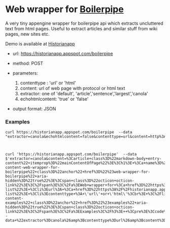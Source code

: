 
# Web wrapper for [Boilerpipe](https://code.google.com/p/boilerpipe/) 

  A very tiny appengine wrapper for boilerpipe api which extracts uncluttered text from html pages. Useful to extract articles and similar stuff from wiki pages, new sites etc. 
 
 
 Demo is available at [Historianapp](https://historianapp.appspot.com/boilerpipe)
 
 * url: https://historianapp.appspot.com/boilerpipe
 * method: POST
 * parameters:
  
   1. contenttype : 'url' or 'html'  
   2. content: url of web page with protocol or html text
   3. extractor: one of 'default', 'article','sentence','largest','canola'
   4. echohtmlcontent: 'true' or 'false'
   
* output format: JSON

### Examples

```
curl https://historianapp.appspot.com/boilerpipe  --data "extractor=canola&echohtmlcontent=false&contenttype=url&content=http%3A%2F%2Fen.wikipedia.org%2Fwiki%2FEnglish_language"



curl 'https://historianapp.appspot.com/boilerpipe'  --data $'extractor=canola&content=%3Carticle+class%3D%22markdown-body+entry-content%22+itemprop%3D%22mainContentOfPage%22%3E%3Ch1%3E+%3Ca+name%3D%22user-content-web-wrapper-for-boilerpipe%22+class%3D%22anchor%22+href%3D%22%23web-wrapper-for-boilerpipe%22+aria-hidden%3D%22true%22%3E%3Cspan+class%3D%22octicon+octicon-link%22%3E%3C%2Fspan%3E%3C%2Fa%3EWeb+wrapper+for+%3Ca+href%3D%22https%3A%2F%2Fcode.google.com%2Fp%2Fboilerpipe%2F%22%3EBoilerpipe%3C%2Fa%3E+%3C%2Fh1%3E++%3Cp%3EA+very+tiny+appengine+wrapper+for+boilerpipe+api+which+extracts+uncluttered+text+from+html+pages.+Useful+to+extract+articles+and+similar+stuff+from+wiki+pages%2C+new+sites+etc.+%3C%2Fp%3E++%3Cp%3EDemo+is+available+at+%3Ca+href%3D%22https%3A%2F%2Fhistorianapp.appspot.com%2Fboilerpipe%22%3EHistorianapp%3C%2Fa%3E%3C%2Fp%3E++%3Cul+class%3D%22task-list%22%3E+%3Cli%3Eurl%3A+%3Ca+href%3D%22https%3A%2F%2Fhistorianapp.appspot.com%2Fboilerpipe%22%3Ehttps%3A%2F%2Fhistorianapp.appspot.com%2Fboilerpipe%3C%2Fa%3E+%3C%2Fli%3E+%3Cli%3Emethod%3A+POST%3C%2Fli%3E+%3Cli%3E+%3Cp%3Eparameters%3A%3C%2Fp%3E++%3Col+class%3D%22task-list%22%3E+%3Cli%3Econtenttype+%3A+\'url\'+or+\'html\'%3Cbr%3E+%3C%2Fli%3E+%3Cli%3Econtent%3A+url+of+web+page+with+protocol+or+html+text%3C%2Fli%3E+%3Cli%3Eextractor%3A+one+of+\'default\'%2C+\'article\'%2C\'sentence\'%2C\'largest\'%2C\'canola\'%3C%2Fli%3E+%3C%2Fol%3E+%3C%2Fli%3E+%3C%2Ful%3E%3Ch3%3E+%3Ca+name%3D%22user-content-examples%22+class%3D%22anchor%22+href%3D%22%23examples%22+aria-hidden%3D%22true%22%3E%3Cspan+class%3D%22octicon+octicon-link%22%3E%3C%2Fspan%3E%3C%2Fa%3EExamples%3C%2Fh3%3E++%3Cpre%3E%3Ccode%3Ecurl+https%3A%2F%2Fhistorianapp.appspot.com%2Fboilerpipe++--data+%22extractor%3Dcanola%26amp%3Bcontenttype%3Durl%26amp%3Bcontent%3Dhttp%253A%252F%252Fen.wikipedia.org%252Fwiki%252FEnglish_language%22+%3C%2Fcode%3E%3C%2Fpre%3E%3C%2Farticle%3E'
```
 
   
 
 
 
 
